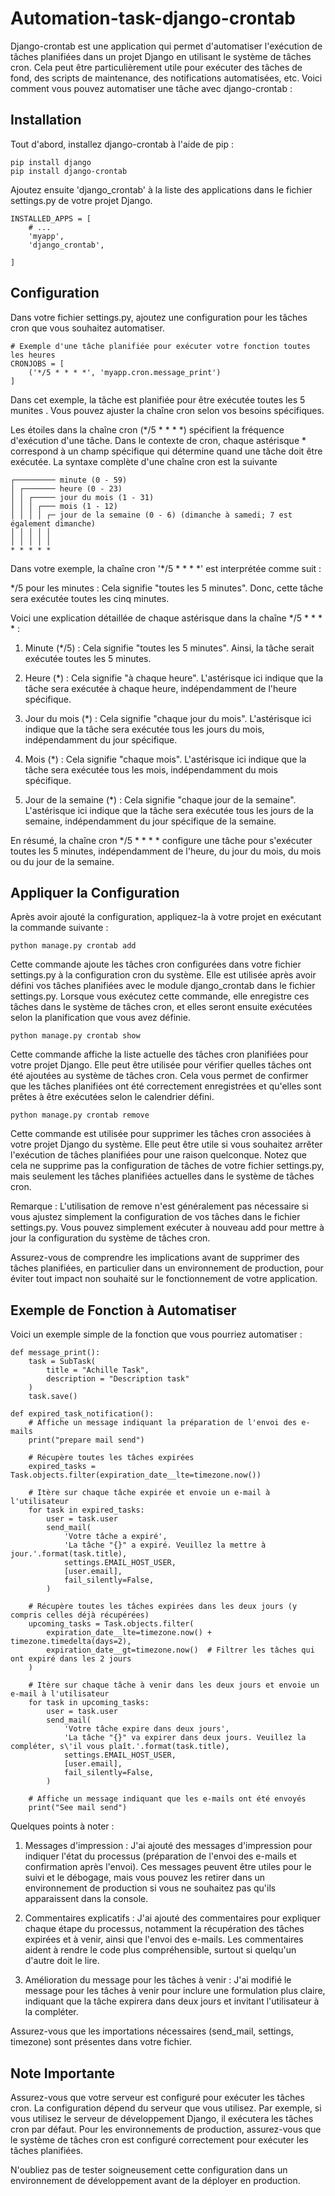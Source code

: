 # Automation-task-django-crontab

Django-crontab est une application qui permet d'automatiser l'exécution de tâches planifiées dans un projet Django en utilisant le système de tâches cron. Cela peut être particulièrement utile pour exécuter des tâches de fond, des scripts de maintenance, des notifications automatisées, etc. Voici comment vous pouvez automatiser une tâche avec django-crontab :

## Installation

Tout d'abord, installez django-crontab à l'aide de pip :

```commandline
pip install django
pip install django-crontab
```

Ajoutez ensuite 'django_crontab' à la liste des applications dans le fichier settings.py de votre projet Django.

```commandline
INSTALLED_APPS = [
    # ...
    'myapp',
    'django_crontab',
    
]
```

## Configuration
Dans votre fichier settings.py, ajoutez une configuration pour les tâches cron que vous souhaitez automatiser.

```commandline
# Exemple d'une tâche planifiée pour exécuter votre fonction toutes les heures
CRONJOBS = [
    ('*/5 * * * *', 'myapp.cron.message_print')
]
```

Dans cet exemple, la tâche est planifiée pour être exécutée toutes les 5 munites . Vous pouvez ajuster la chaîne cron selon vos besoins spécifiques.

Les étoiles dans la chaîne cron (*/5 * * * *) spécifient la fréquence d'exécution d'une tâche. Dans le contexte de cron, chaque astérisque * correspond à un champ spécifique qui détermine quand une tâche doit être exécutée. La syntaxe complète d'une chaîne cron est la suivante 

```commandline
┌───────── minute (0 - 59)
│ ┌─────── heure (0 - 23)
│ │ ┌───── jour du mois (1 - 31)
│ │ │ ┌─── mois (1 - 12)
│ │ │ │ ┌─ jour de la semaine (0 - 6) (dimanche à samedi; 7 est également dimanche)
│ │ │ │ │
│ │ │ │ │
* * * * *

```
Dans votre exemple, la chaîne cron '*/5 * * * *' est interprétée comme suit :

*/5 pour les minutes : Cela signifie "toutes les 5 minutes". Donc, cette tâche sera exécutée toutes les cinq minutes.

Voici une explication détaillée de chaque astérisque dans la chaîne */5 * * * * :

1. Minute (*/5) : Cela signifie "toutes les 5 minutes". Ainsi, la tâche serait exécutée toutes les 5 minutes.

2. Heure (*) : Cela signifie "à chaque heure". L'astérisque ici indique que la tâche sera exécutée à chaque heure, indépendamment de l'heure spécifique.

3. Jour du mois (*) : Cela signifie "chaque jour du mois". L'astérisque ici indique que la tâche sera exécutée tous les jours du mois, indépendamment du jour spécifique.

4. Mois (*) : Cela signifie "chaque mois". L'astérisque ici indique que la tâche sera exécutée tous les mois, indépendamment du mois spécifique.

5. Jour de la semaine (*) : Cela signifie "chaque jour de la semaine". L'astérisque ici indique que la tâche sera exécutée tous les jours de la semaine, indépendamment du jour spécifique de la semaine.

En résumé, la chaîne cron */5 * * * * configure une tâche pour s'exécuter toutes les 5 minutes, indépendamment de l'heure, du jour du mois, du mois ou du jour de la semaine.



## Appliquer la Configuration
Après avoir ajouté la configuration, appliquez-la à votre projet en exécutant la commande suivante :

```commandline
python manage.py crontab add

```
Cette commande ajoute les tâches cron configurées dans votre fichier settings.py à la configuration cron du système. Elle est utilisée après avoir défini vos tâches planifiées avec le module django_crontab dans le fichier settings.py. Lorsque vous exécutez cette commande, elle enregistre ces tâches dans le système de tâches cron, et elles seront ensuite exécutées selon la planification que vous avez définie.

```commandline
python manage.py crontab show
```

Cette commande affiche la liste actuelle des tâches cron planifiées pour votre projet Django. Elle peut être utilisée pour vérifier quelles tâches ont été ajoutées au système de tâches cron. Cela vous permet de confirmer que les tâches planifiées ont été correctement enregistrées et qu'elles sont prêtes à être exécutées selon le calendrier défini.

```commandline
python manage.py crontab remove
```

Cette commande est utilisée pour supprimer les tâches cron associées à votre projet Django du système. Elle peut être utile si vous souhaitez arrêter l'exécution de tâches planifiées pour une raison quelconque. Notez que cela ne supprime pas la configuration de tâches de votre fichier settings.py, mais seulement les tâches planifiées actuelles dans le système de tâches cron.

Remarque : L'utilisation de remove n'est généralement pas nécessaire si vous ajustez simplement la configuration de vos tâches dans le fichier settings.py. Vous pouvez simplement exécuter à nouveau add pour mettre à jour la configuration du système de tâches cron.

Assurez-vous de comprendre les implications avant de supprimer des tâches planifiées, en particulier dans un environnement de production, pour éviter tout impact non souhaité sur le fonctionnement de votre application.

## Exemple de Fonction à Automatiser
Voici un exemple simple de la fonction que vous pourriez automatiser :

```commandline
def message_print():
    task = SubTask(
        title = "Achille Task",
        description = "Description task"
    )
    task.save()
```

```commandline
def expired_task_notification():
    # Affiche un message indiquant la préparation de l'envoi des e-mails
    print("prepare mail send")
    
    # Récupère toutes les tâches expirées
    expired_tasks = Task.objects.filter(expiration_date__lte=timezone.now())

    # Itère sur chaque tâche expirée et envoie un e-mail à l'utilisateur
    for task in expired_tasks:
        user = task.user
        send_mail(
            'Votre tâche a expiré',
            'La tâche "{}" a expiré. Veuillez la mettre à jour.'.format(task.title),
            settings.EMAIL_HOST_USER,
            [user.email],
            fail_silently=False,
        )

    # Récupère toutes les tâches expirées dans les deux jours (y compris celles déjà récupérées)
    upcoming_tasks = Task.objects.filter(
        expiration_date__lte=timezone.now() + timezone.timedelta(days=2),
        expiration_date__gt=timezone.now()  # Filtrer les tâches qui ont expiré dans les 2 jours
    )

    # Itère sur chaque tâche à venir dans les deux jours et envoie un e-mail à l'utilisateur
    for task in upcoming_tasks:
        user = task.user
        send_mail(
            'Votre tâche expire dans deux jours',
            'La tâche "{}" va expirer dans deux jours. Veuillez la compléter, s\'il vous plaît.'.format(task.title),
            settings.EMAIL_HOST_USER,
            [user.email],
            fail_silently=False,
        )

    # Affiche un message indiquant que les e-mails ont été envoyés
    print("See mail send")

```

Quelques points à noter :

1. Messages d'impression : J'ai ajouté des messages d'impression pour indiquer l'état du processus (préparation de l'envoi des e-mails et confirmation après l'envoi). Ces messages peuvent être utiles pour le suivi et le débogage, mais vous pouvez les retirer dans un environnement de production si vous ne souhaitez pas qu'ils apparaissent dans la console.

2. Commentaires explicatifs : J'ai ajouté des commentaires pour expliquer chaque étape du processus, notamment la récupération des tâches expirées et à venir, ainsi que l'envoi des e-mails. Les commentaires aident à rendre le code plus compréhensible, surtout si quelqu'un d'autre doit le lire.

3. Amélioration du message pour les tâches à venir : J'ai modifié le message pour les tâches à venir pour inclure une formulation plus claire, indiquant que la tâche expirera dans deux jours et invitant l'utilisateur à la compléter.

Assurez-vous que les importations nécessaires (send_mail, settings, timezone) sont présentes dans votre fichier.

## Note Importante
Assurez-vous que votre serveur est configuré pour exécuter les tâches cron. La configuration dépend du serveur que vous utilisez. Par exemple, si vous utilisez le serveur de développement Django, il exécutera les tâches cron par défaut. Pour les environnements de production, assurez-vous que le système de tâches cron est configuré correctement pour exécuter les tâches planifiées.

N'oubliez pas de tester soigneusement cette configuration dans un environnement de développement avant de la déployer en production.





